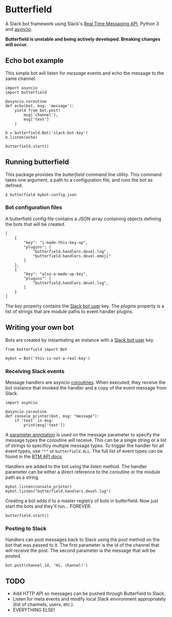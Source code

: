 # Butterfield

A Slack bot framework using Slack's [Real Time Messaging API](https://api.slack.com/rtm), Python 3 and [asyncio](https://docs.python.org/3/library/asyncio.html).

**Butterfield is unstable and being actively developed. Breaking changes will occur.**

## Echo bot example

This simple bot will listen for *message* events and echo the message to the same channel. 

	import asyncio
	import butterfield
	
	@asyncio.coroutine
	def echo(bot, msg: 'message'):
		yield from bot.post(
			msg['channel'],
			msg['text']
		)
	
	b = butterfield.Bot('slack-bot-key')
	b.listen(echo)

	butterfield.start()

## Running butterfield

This package provides the *butterfield* command line utility. This command takes one argument, a path to a configuration file, and runs the bot as defined.

	$ butterfield mybot-config.json

### Bot configuration files

A butterfield config file contains a JSON array containing objects defining the bots that will be created.

	[
		{
			"key": "i-made-this-key-up",
			"plugins": [
				"butterfield.handlers.devel.log",
				"butterfield.handlers.devel.emoji"
			]
		},
		{
			"key": "also-a-made-up-key",
			"plugins": [
				"butterfield.handlers.devel.log",
			]
		}
	]

The *key* property contains the [Slack bot user](https://api.slack.com/bot-users) key. The *plugins* property is a list of strings that are module paths to event handler plugins.

## Writing your own bot

Bots are created by instantiating an instance with a [Slack bot user](https://api.slack.com/bot-users) key.

	from butterfield import Bot
	
	mybot = Bot('this-is-not-a-real-key')
	
### Receiving Slack events

Message handlers are asyncio [coroutines](https://docs.python.org/3/library/asyncio-task.html#coroutine). When executed, they receive the bot instance that invoked the handler and a copy of the event message from Slack.

	import asyncio

	@asyncio.coroutine
	def console_printer(bot, msg: "message"):
		if 'text' in msg:
			print(msg['text'])

A [parameter annotation](https://www.python.org/dev/peps/pep-3107/) is used on the message parameter to specify the message types the coroutine will receive. This can be a single string or a list of strings to specificy multiple message types. To trigger the handler for all event types, use `"*"` or `butterfield.ALL`. The full list of event types can be found in the [RTM API docs](https://api.slack.com/rtm).

Handlers are added to the bot using the *listen* method. The handler parameter can be either a direct reference to the coroutine or the module path as a string.

	mybot.listen(console_printer)
	mybot.listen("butterfield.handlers.devel.log")

Creating a bot adds it to a master registry of bots in butterfield. Now just start the bots and they'll run... FOREVER.

	butterfield.start()

### Posting to Slack

Handlers can post messages back to Slack using the *post* method on the bot that was passed to it. The first parameter is the id of the channel that will receive the post. The second parameter is the message that will be posted.

	bot.post(channel_id, 'Hi, channel!')

## TODO

* Add HTTP API so messages can be pushed through Butterfield to Slack.
* Listen for meta events and modify local Slack environment appropriately (list of channels, users, etc.).
* EVERYTHING ELSE!